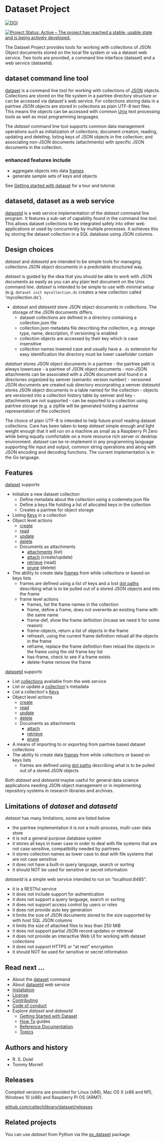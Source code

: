 Dataset Project
===============
[![DOI](https://data.caltech.edu/badge/79394591.svg)](https://data.caltech.edu/badge/latestdoi/79394591)

[![Project Status: Active – The project has reached a stable, usable state and is being actively developed.](https://www.repostatus.org/badges/latest/active.svg)](https://www.repostatus.org/#active)

The Dataset Project provides tools for working with collections of JSON Object documents stored on the local file system or via a dataset web service.  Two tools are provided, a command line interface (dataset) and a web service (datasetd).

dataset command line tool
-------------------------

[dataset](doc/dataset.html) is a command line tool for working with collections of [JSON](https://en.wikipedia.org/wiki/JSON) objects. Collections are stored on the file system in a pairtree directory structure or can be accessed via dataset's web service.  For collections storing data in a pairtree JSON objects are stored in collections as plain UTF-8 text files.  This means the objects can be accessed with common [Unix](https://en.wikipedia.org/wiki/Unix) text processing tools as well as most programming languages.

The _dataset_ command line tool supports common data management operations such as initialization of collections; document creation, reading, updating and deleting; listing keys of JSON objects in the collection; and associating non-JSON documents (attachments) with specific JSON documents in the collection.

### enhanced features include

- aggregate objects into data [frames](docs/frame.html)
- generate sample sets of keys and objects

See [Getting started with dataset](how-to/getting-started-with-dataset.html) for a tour and tutorial.

datasetd, dataset as a web service
----------------------------------

[datasetd](doc/datasetd.html) is a web service implementation of the _dataset_ command line program. It features a sub-set of capability found in the command line tool. This allows dataset collections to be integrated safely into other web applications or used by concurrently by multiple processes. It achieves this by storing the dataset collection in a SQL database using JSON columns.

Design choices
--------------

_dataset_ and _datasetd_ are intended to be simple tools for managing collections JSON object documents in a predictable structured way. 

_dataset_ is guided by the idea that you should be able to work with JSON documents as easily as you can any plain text document on the Unix command line. _dataset_ is intended to be simple to use with minimal setup (e.g.  `dataset init mycollection.ds` creates a new collection called 'mycollection.ds'). 
- _dataset_ and _datasetd_ store JSON object documents in collections. The storage of the JSON documents differs. 
    - dataset collections are defined in a directory containing a collection.json file
    - collection.json metadata file describing the collection, e.g. storage type, name, description, if versioning is enabled
    - collection objects are accessed by their key which is case insensitive
    - collection names lowered case and usually have a `.ds` extension for easy identification
    the directory must be lower casefolder contain

_datatset_ stores JSON object documents in a pairtree
    - the pairtree path is always lowercase
    - a pairtree of JSON object documents
    - non-JSON attachments can be associated with a JSON document and found in a directories organized by semver (semantic version number)
    - versioned JSON documents are created sub directory encorprating a semver
_datasetd_ stores JSON object documents in a table named for the collection
    - objects are versioned into a collection history table by semver and key
    - attachments are not supported
    - can be exported to a collection using pairtree storage (e.g. a zipfile will be generated holding a pairtree representation of the collection)


The choice of plain UTF-8 is intended to help future proof reading dataset collections.  Care has been taken to keep _dataset_ simple enough and light weight enough that it will run on a machine as small as a Raspberry Pi Zero while being equally comfortable on a more resource rich server or desktop environment. _dataset_ can be re-implement in any programming language supporting file input and output, common string operations and along with JSON encoding and decoding functions. The current implementation is in the Go language.


Features
--------

[dataset](docs/dataset.html) supports 
- Initialize a new dataset collection
    - Define metadata about the collection using a codemeta.json file
    - Define a keys file holding a list of allocated keys in the collection
    - Creates a pairtree for object storage
- Listing [Keys](docs/keys.html) in a collection
- Object level actions
    - [create](docs/create.html)
    - [read](docs/read.html)
    - [update](docs/update.html)
    - [delete](docs/delete.html)
    - Documents as attachments
        - [attachments](docs/attacments.html) (list)
        - [attach](docs/attach.html) (create/update)
        - [retrieve](docs/retrieve.html) (read)
        - [prune](docs/prune.html) (delete)
- The ability to create data [frames](docs/frame.html) from while collections or based on keys lists
    - frames are defined using a list of keys and a lost [dot paths](docs/dotpath.html) describing
      what is to be pulled out of a stored JSON objects and into the frame
    - frame level actions
        - frames, list the frame names in the collection
        - frame, define a frame, does not overwrite an existing frame with the same name
        - frame-def, show the frame definition (incase we need it for some reason)
        - frame-objects, return a list of objects in the frame
        - refreash, using the current frame definition reload all the objects in the frame
        - reframe, replace the frame definition then reload the objects in the frame using the old frame key list
        - has-frame, check to see if a frame exists
        - delete-frame remove the frame

[datasetd](docs/datasetd.html) supports

- List [collections](docs/collections-endpoint.html) available from the web service
- List or update a [collection](collection-endpoint.html)'s metadata
- List a collection's [Keys](docs/keys-endpoint.html)
- Object level actions
    - [create](docs/create-endpoint.html)
    - [read](docs/read-endpoint.html)
    - [update](docs/update-endpoint.html)
    - [delete](docs/delete-endpoint.html)
    - Documents as attachments
        - [attach](docs/attach-endpoint.html)
        - [retrieve](docs/retrieve-endpoint.html)
        - [prune](docs/prune-endpoint.html)
- A means of importing to or exporting from pairtree based dataset collections
- The ability to create data [frames](docs/frame.html) from while collections or based on keys lists
    - frames are defined using [dot paths](docs/dotpath.html) describing what is to be pulled out of a stored JSON objects

Both _dataset_  and _datasetd_ maybe useful for general data science applications needing JSON object management or in implementing repository systems in research libraries and archives.


Limitations of _dataset_ and _datasetd_
-------------------------------------------

_dataset_ has many limitations, some are listed below

- the pairtree implementation it is not a multi-process, multi-user data store
- it is not a general purpose database system
- it stores all keys in lower case in order to deal with file systems that are not case sensitive, compatibility needed by pairtrees
- it stores collection names as lower case to deal with file systems that are not case sensitive
- it does not have a built-in query language, search or sorting
- it should NOT be used for sensitive or secret information

_datasetd_ is a simple web service intended to run on "localhost:8485".

- it is a RESTful service
- it does not include support for authentication
- it does not support a query language, search or sorting
- it does not support access control by users or roles
- it does not provide auto key generation
- it limits the size of JSON documents stored to the size supported by with host SQL JSON columns
- it limits the size of attached files to less than 250 MiB
- it does not support partial JSON record updates or retrieval
- it does not provide an interactive Web UI for working with dataset collections
- it does not support HTTPS or "at rest" encryption
- it should NOT be used for sensitive or secret information


Read next ...
-------------

- About the [dataset](docs/dataset.html) command
- About [datasetd](docs/datasetd.html) web service
- [Installation](install.html)
- [License](license.html)
- [Contributing](contributing.html)
- [Code of conduct](code_of_conduct.html)
- Explore _dataset_ and _datasetd_
    - [Getting Started with Dataset](how-to/getting-started-with-dataset.html "Python examples as well as command line")
    - [How To](how-to/) guides
    - [Reference Documentation](docs/).
    - [Topics](docs/topics.html)

Authors and history
-------------------

- R. S. Doiel
- Tommy Morrell

Releases
--------

Compiled versions are provided for Linux (x86), Mac OS X (x86 and M1), Windows 10 (x86) and Raspberry Pi OS (ARM7). 

[github.com/caltechlibrary/dataset/releases](https://github.com/caltechlibrary/dataset/releases)

Related projects
----------------

You can use _dataset_ from Python via the [py_dataset](https://github.com/caltechlibrary/py_dataset) package.
